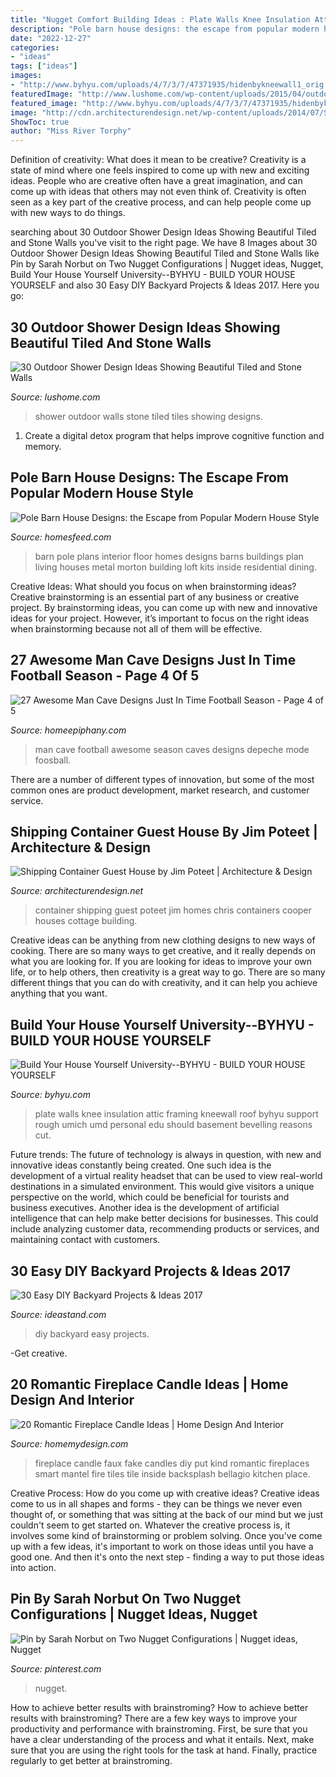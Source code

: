 ```yaml
---
title: "Nugget Comfort Building Ideas : Plate Walls Knee Insulation Attic Framing Kneewall Roof Byhyu Support Rough Umich Umd Personal Edu Should Basement Bevelling Reasons Cut"
description: "Pole barn house designs: the escape from popular modern house style"
date: "2022-12-27"
categories:
- "ideas"
tags: ["ideas"]
images:
- "http://www.byhyu.com/uploads/4/7/3/7/47371935/hidenbykneewall1_orig.jpg"
featuredImage: "http://www.lushome.com/wp-content/uploads/2015/04/outdoor-shower-design-ideas-12.jpg"
featured_image: "http://www.byhyu.com/uploads/4/7/3/7/47371935/hidenbykneewall1_orig.jpg"
image: "http://cdn.architecturendesign.net/wp-content/uploads/2014/07/Shipping-Container-Guest-House-12.jpg"
ShowToc: true
author: "Miss River Torphy"
---
```



Definition of creativity: What does it mean to be creative?
Creativity is a state of mind where one feels inspired to come up with new and exciting ideas. People who are creative often have a great imagination, and can come up with ideas that others may not even think of. Creativity is often seen as a key part of the creative process, and can help people come up with new ways to do things.

	

		
searching about 30 Outdoor Shower Design Ideas Showing Beautiful Tiled and Stone Walls you've visit to the right page. We have 8 Images about 30 Outdoor Shower Design Ideas Showing Beautiful Tiled and Stone Walls like Pin by Sarah Norbut on Two Nugget Configurations | Nugget ideas, Nugget, Build Your House Yourself University--BYHYU - BUILD YOUR HOUSE YOURSELF and also 30 Easy DIY Backyard Projects &amp; Ideas 2017. Here you go:
		
    
## 30 Outdoor Shower Design Ideas Showing Beautiful Tiled And Stone Walls

<img loading=lazy src="http://www.lushome.com/wp-content/uploads/2015/04/outdoor-shower-design-ideas-12.jpg" onerror="this.onerror=null;this.src='https://tse1.mm.bing.net/th?id=OIP.V-P6Tu-TmOuOcJZIaeifFgAAAA&amp;pid=15.1';" alt="30 Outdoor Shower Design Ideas Showing Beautiful Tiled and Stone Walls">

_Source: lushome.com_

>shower outdoor walls stone tiled tiles showing designs. 

	

1. Create a digital detox program that helps improve cognitive function and memory.

    
## Pole Barn House Designs: The Escape From Popular Modern House Style

<img loading=lazy src="https://homesfeed.com/wp-content/uploads/2015/06/interior-design-of-a-pole-barn-house-a-series-of-living-room-furniture-a-luxurious-rug-a-set-of-dining-furniture-a-brushed-metal-pendant-chandelier-wood-floor-system.jpg" onerror="this.onerror=null;this.src='https://tse3.mm.bing.net/th?id=OIP.gWk7OCuuTs8I6gSWkubJKQHaFj&amp;pid=15.1';" alt="Pole Barn House Designs: the Escape from Popular Modern House Style">

_Source: homesfeed.com_

>barn pole plans interior floor homes designs barns buildings plan living houses metal morton building loft kits inside residential dining. 

	

Creative Ideas: What should you focus on when brainstorming ideas?
Creative brainstorming is an essential part of any business or creative project. By brainstorming ideas, you can come up with new and innovative ideas for your project. However, it’s important to focus on the right ideas when brainstorming because not all of them will be effective.

    
## 27 Awesome Man Cave Designs Just In Time Football Season - Page 4 Of 5

<img loading=lazy src="https://homeepiphany.com/wp-content/uploads/2015/06/27-Awesome-Man-Caves-Before-Football-Season-21.jpg" onerror="this.onerror=null;this.src='https://tse1.mm.bing.net/th?id=OIP.-qjQTc61_Utlb7s5Q3aggAHaEy&amp;pid=15.1';" alt="27 Awesome Man Cave Designs Just In Time Football Season - Page 4 of 5">

_Source: homeepiphany.com_

>man cave football awesome season caves designs depeche mode foosball. 

	

There are a number of different types of innovation, but some of the most common ones are product development, market research, and customer service.

    
## Shipping Container Guest House By Jim Poteet | Architecture &amp; Design

<img loading=lazy src="http://cdn.architecturendesign.net/wp-content/uploads/2014/07/Shipping-Container-Guest-House-12.jpg" onerror="this.onerror=null;this.src='https://tse4.mm.bing.net/th?id=OIP.jjxQUSwtIfy5XBR7SmLNWgHaE6&amp;pid=15.1';" alt="Shipping Container Guest House by Jim Poteet | Architecture &amp; Design">

_Source: architecturendesign.net_

>container shipping guest poteet jim homes chris containers cooper houses cottage building. 

	

Creative ideas can be anything from new clothing designs to new ways of cooking. There are so many ways to get creative, and it really depends on what you are looking for. If you are looking for ideas to improve your own life, or to help others, then creativity is a great way to go. There are so many different things that you can do with creativity, and it can help you achieve anything that you want.

    
## Build Your House Yourself University--BYHYU - BUILD YOUR HOUSE YOURSELF

<img loading=lazy src="http://www.byhyu.com/uploads/4/7/3/7/47371935/hidenbykneewall1_orig.jpg" onerror="this.onerror=null;this.src='https://tse3.mm.bing.net/th?id=OIP.vQ29g3Z5tOABgaqsW-71pgHaFi&amp;pid=15.1';" alt="Build Your House Yourself University--BYHYU - BUILD YOUR HOUSE YOURSELF">

_Source: byhyu.com_

>plate walls knee insulation attic framing kneewall roof byhyu support rough umich umd personal edu should basement bevelling reasons cut. 

	

Future trends:
The future of technology is always in question, with new and innovative ideas constantly being created. One such idea is the development of a virtual reality headset that can be used to view real-world destinations in a simulated environment. This would give visitors a unique perspective on the world, which could be beneficial for tourists and business executives. Another idea is the development of artificial intelligence that can help make better decisions for businesses. This could include analyzing customer data, recommending products or services, and maintaining contact with customers.

    
## 30 Easy DIY Backyard Projects &amp; Ideas 2017

<img loading=lazy src="https://ideastand.com/wp-content/uploads/2016/04/8-diy-backyard-ideas.jpg" onerror="this.onerror=null;this.src='https://tse1.mm.bing.net/th?id=OIP.25mst-Gu_AtC7j2WHAGvLgHaLH&amp;pid=15.1';" alt="30 Easy DIY Backyard Projects &amp; Ideas 2017">

_Source: ideastand.com_

>diy backyard easy projects. 

	

-Get creative.

    
## 20 Romantic Fireplace Candle Ideas | Home Design And Interior

<img loading=lazy src="http://homemydesign.com/wp-content/uploads/2015/04/modern-candle-fireplaces.jpg" onerror="this.onerror=null;this.src='https://tse4.mm.bing.net/th?id=OIP.TCFE4YUJ9U-q13u31GqgtAHaLH&amp;pid=15.1';" alt="20 Romantic Fireplace Candle Ideas | Home Design And Interior">

_Source: homemydesign.com_

>fireplace candle faux fake candles diy put kind romantic fireplaces smart mantel fire tiles tile inside backsplash bellagio kitchen place. 

	

Creative Process: How do you come up with creative ideas?
Creative ideas come to us in all shapes and forms - they can be things we never even thought of, or something that was sitting at the back of our mind but we just couldn't seem to get started on.
Whatever the creative process is, it involves some kind of brainstorming or problem solving. Once you've come up with a few ideas, it's important to work on those ideas until you have a good one. And then it's onto the next step - finding a way to put those ideas into action.

    
## Pin By Sarah Norbut On Two Nugget Configurations | Nugget Ideas, Nugget

<img loading=lazy src="https://i.pinimg.com/736x/cc/09/c7/cc09c74a18cb779fc5eda22eaf824379.jpg" onerror="this.onerror=null;this.src='https://tse2.mm.bing.net/th?id=OIP.fCRJakkmBZ6Q7Y1MQKkbhQAAAA&amp;pid=15.1';" alt="Pin by Sarah Norbut on Two Nugget Configurations | Nugget ideas, Nugget">

_Source: pinterest.com_

>nugget. 

	

How to achieve better results with brainstroming?
How to achieve better results with brainstroming? There are a few key ways to improve your productivity and performance with brainstroming. First, be sure that you have a clear understanding of the process and what it entails. Next, make sure that you are using the right tools for the task at hand. Finally, practice regularly to get better at brainstroming.

